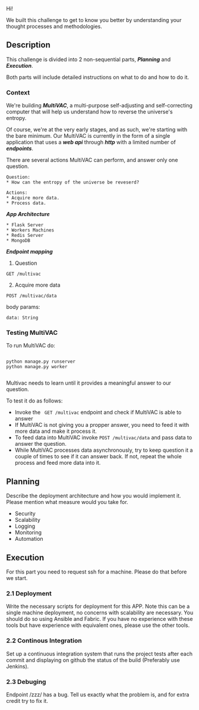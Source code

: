 Hi!

We built this challenge to get to know you better by understanding your thought processes and methodologies.

## Description

This challenge is divided into 2 non-sequential parts, ***Planning*** and ***Execution***.

Both parts will include detailed instructions on what to do and how to do it.

### Context

We're building ***MultiVAC***, a multi-purpose self-adjusting and self-correcting computer that will help us understand how to reverse the universe's entropy.

Of course, we're at the very early stages, and as such, we're starting with the bare minimum. Our MultiVAC is currently in the form of a single application that uses a ***web api*** through ***http*** with a limited number of ***endpoints***.

There are several actions MultiVAC can perform, and answer only one question.

```
Question:
* How can the entropy of the universe be reveserd?
```

```
Actions:
* Acquire more data.
* Process data.
```

***App Architecture***  

```
* Flask Server
* Workers Machines
* Redis Server 
* MongoDB
```

***Endpoint mapping***

1) Question

```
GET /multivac
```

2) Acquire more data    

```POST /multivac/data```  

body params:  
```  
data: String  
``` 


### Testing MultiVAC

To run MultiVAC do:

```

python manage.py runserver
python manage.py worker


```

Multivac needs to learn until it provides a meaningful answer to our question. 

To test it do as follows:

* Invoke the ``` GET /multivac``` endpoint and check if MultiVAC is able to answer
* If MultiVAC is not giving you a propper answer, you need to feed it with more data and make it process it.
* To feed data into MultiVAC invoke ```POST /multivac/data``` and pass data to answer the question.
* While MultiVAC processes data asynchronously, try to keep question it a couple of times to see if it can answer back. If not, repeat the whole process and feed more data into it. 


## Planning

Describe the deployment architecture and how you would implement it. Please mention what measure would you take for.

* Security
* Scalability
* Logging
* Monitoring
* Automation


## Execution

For this part you need to request ssh for a machine. Please do that before we start.

### 2.1 Deployment
Write the necessary scripts for deployment for this APP. Note this can be a single machine deployment, no concerns with scalability are necessary. You should do so using Ansible and Fabric. If you have no experience with these tools but have experience with equivalent ones, please use the other tools.

### 2.2 Continous Integration
Set up a continuous integration system that runs the project tests after each commit and displaying on github the status of the build (Preferably use Jenkins).

### 2.3 Debuging
Endpoint /zzz/ has a bug. Tell us exactly what the problem is, and for extra credit try to fix it.    


